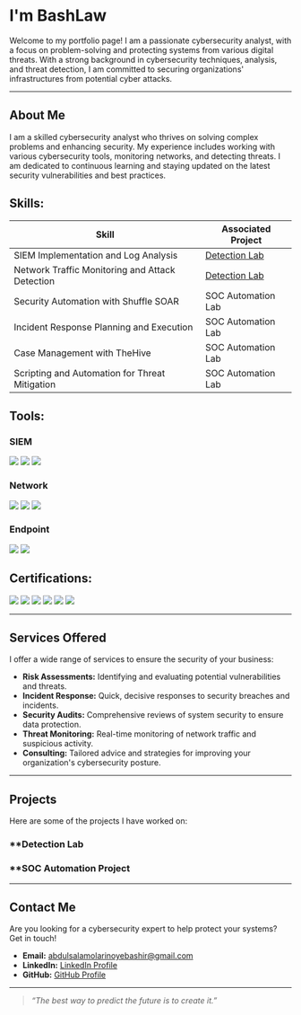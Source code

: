 # **I'm BashLaw**

Welcome to my portfolio page! I am a passionate cybersecurity analyst, with a focus on problem-solving and protecting systems from various digital threats. With a strong background in cybersecurity techniques, analysis, and threat detection, I am committed to securing organizations' infrastructures from potential cyber attacks.

---

## **About Me**

I am a skilled cybersecurity analyst who thrives on solving complex problems and enhancing security. My experience includes working with various cybersecurity tools, monitoring networks, and detecting threats. I am dedicated to continuous learning and staying updated on the latest security vulnerabilities and best practices.

## **Skills:**
  
| Skill                                         | Associated Project         |
|-----------------------------------------------|----------------------------|
| SIEM Implementation and Log Analysis          | <a href="https://google.com">Detection Lab</a>|
| Network Traffic Monitoring and Attack Detection | <a href="https://google.com">Detection Lab</a>|
| Security Automation with Shuffle SOAR         | SOC Automation Lab|
| Incident Response Planning and Execution      | SOC Automation Lab|
| Case Management with TheHive                  | SOC Automation Lab|
| Scripting and Automation for Threat Mitigation | SOC Automation Lab|

## **Tools:**

### SIEM
<div>
    <img src="https://img.shields.io/badge/-Microsoft_Sentinel-0078D4?&style=for-the-badge&logo=Microsoft&logoColor=white" />
    <img src="https://img.shields.io/badge/-Splunk-000000?&style=for-the-badge&logo=Splunk&logoColor=white" />
    <img src="https://img.shields.io/badge/-Elastic-005571?&style=for-the-badge&logo=Elastic&logoColor=white" />
</div>

### Network
<div>
    <img src="https://img.shields.io/badge/-Wireshark-1679A7?&style=for-the-badge&logo=Wireshark&logoColor=white" />
    <img src="https://img.shields.io/badge/-Suricata-EF3B2D?&style=for-the-badge&logo=Suricata&logoColor=white" />
    <img src="https://img.shields.io/badge/-Zeek-777BB4?&style=for-the-badge&logo=Zeek&logoColor=white" />
</div>

### Endpoint
<div>
    <img src="https://img.shields.io/badge/-Microsoft_Defender_for_Endpoint-00A4EF?&style=for-the-badge&logo=Microsoft&logoColor=white" />
    <img src="https://img.shields.io/badge/-Velociraptor-4B275F?&style=for-the-badge&logo=Velociraptor&logoColor=white" />
</div>

## **Certifications:**
<div>
<img src="https://img.shields.io/badge/-Coursera%20Google%20Cybersecurity%20Professional%20Certificate-4285F4?&style=for-the-badge&logo=Coursera&logoColor=white" />
<img src="https://img.shields.io/badge/-Huawei%20HCIA-FF0000?&style=for-the-badge&logo=Huawei&logoColor=white" />
<img src="https://img.shields.io/badge/-CC-00BFFF?&style=for-the-badge&logo=ISC2&logoColor=white"/>
<img src="https://img.shields.io/badge/-Cisco%20Cybersecurity%20Essentials-00BFFF?&style=for-the-badge&logo=Cisco&logoColor=white" />
<img src="https://img.shields.io/badge/-Cisco%20Ethical%20Hacking-00BFFF?&style=for-the-badge&logo=Cisco&logoColor=white" />
<img src="https://img.shields.io/badge/-Cisco%20Network%20Security%20and%20Support-00BFFF?&style=for-the-badge&logo=Cisco&logoColor=white" />
</div>

---

## **Services Offered**

I offer a wide range of services to ensure the security of your business:

- **Risk Assessments:** Identifying and evaluating potential vulnerabilities and threats.
- **Incident Response:** Quick, decisive responses to security breaches and incidents.
- **Security Audits:** Comprehensive reviews of system security to ensure data protection.
- **Threat Monitoring:** Real-time monitoring of network traffic and suspicious activity.
- **Consulting:** Tailored advice and strategies for improving your organization's cybersecurity posture.

---

## **Projects**

Here are some of the projects I have worked on:
### **Detection Lab
### **SOC Automation Project

---

## **Contact Me**

Are you looking for a cybersecurity expert to help protect your systems? Get in touch!

- **Email:** [abdulsalamolarinoyebashir@gmail.com](abdulsalamolarinoyebashir@gmail.com)
- **LinkedIn:** [LinkedIn Profile](https://www.linkedin.com/in/bashir-abdulsalam-aa2b18246?utm_source=share&utm_campaign=share_via&utm_content=profile&utm_medium=android_app)
- **GitHub:** [GitHub Profile](https://github.com/BashLaw-Cyber/Cybersecurity-Portfolio)

---

> _“The best way to predict the future is to create it.”_
